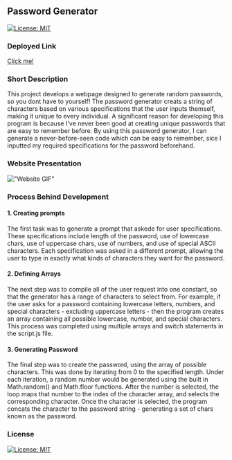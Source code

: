 ## Password Generator

[![License: MIT](https://img.shields.io/badge/License-MIT-yellow.svg)](https://opensource.org/licenses/MIT)

### Deployed Link 

<a href="https://pbyakod.github.io/password-generator/">Click me!</a>

### Short Description
This project develops a webpage designed to generate random passwords, so you dont have to yourself! The password generator creats a string of characters based on various specifications that the user inputs themself, making it unique to every individual. A significant reason for developing this program is because I've never been good at creating unique passwords that are easy to remember before. By using this password generator, I can generate a never-before-seen code which can be easy to remember, sice I inputted my required specifications for the password beforehand. 

### Website Presentation
!["Website GIF"](./assets/gifs/password-generator.gif)

### Process Behind Development

#### 1. Creating prompts

The first task was to generate a prompt that askede for user specifications. These specifications include length of the password, use of lowercase chars, use of uppercase chars, use of numbers, and use of special ASCII characters. Each specification was asked in a different prompt, allowing the user to type in exactly what kinds of characters they want for the password.

#### 2. Defining Arrays

The next step was to compile all of the user request into one constant, so that the generator has a range of characters to select from. For example, if the user asks for a password containing lowercase letters, numbers, and special characters - excluding uppercase letters - then the program creates an array containing all possible lowercase, number, and special characters. This process was completed using multiple arrays and switch statements in the script.js file. 

#### 3. Generating Password

The final step was to create the password, using the array of possible characters. This was done by iterating from 0 to the specified length. Under each iteration, a random number would be generated using the built in Math.random() and Math.floor functions. After the number is selected, the loop maps that number to the index of the character array, and selects the corresponding character. Once the character is selected, the program concats the character to the password string - generating a set of chars known as the password. 

### License 

[![License: MIT](https://img.shields.io/badge/License-MIT-yellow.svg)](https://opensource.org/licenses/MIT)


